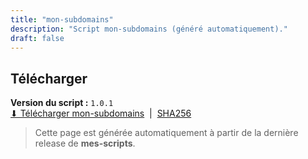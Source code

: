 ```yaml
---
title: "mon-subdomains"
description: "Script mon-subdomains (généré automatiquement)."
draft: false
---
```


## Télécharger

**Version du script :** `1.0.1`  
[⬇ Télécharger mon-subdomains](https://github.com/NoelNac-HackEthical/mes-scripts/releases/download/r-2025-09-30-1611/mon-subdomains) &nbsp;|&nbsp; [SHA256](https://github.com/NoelNac-HackEthical/mes-scripts/releases/download/r-2025-09-30-1611/mon-subdomains.sha256)

> Cette page est générée automatiquement à partir de la dernière release de **mes-scripts**.

